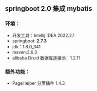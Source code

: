 ## springboot 2.0 集成 mybatis

### 环境：

* 开发工具：Intellij IDEA 2022.2.1
* springboot: **2.7.3**
* jdk：1.8.0_341
* maven:3.6.3
* alibaba Druid 数据库连接池：1.2.11

### 额外功能：

* PageHelper 分页插件 1.4.3